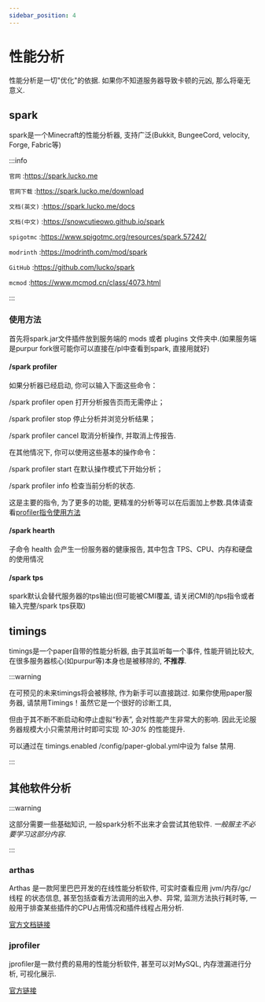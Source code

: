```yaml
---
sidebar_position: 4
---
```


# 性能分析

性能分析是一切"优化"的依据. 如果你不知道服务器导致卡顿的元凶, 那么将毫无意义.

## spark

spark是一个Minecraft的性能分析器, 支持广泛(Bukkit, BungeeCord, velocity, Forge, Fabric等)

:::info

`官网` :https://spark.lucko.me

`官网下载` :https://spark.lucko.me/download

`文档(英文)` :https://spark.lucko.me/docs

`文档(中文)` :https://snowcutieowo.github.io/spark

`spigotmc` :https://www.spigotmc.org/resources/spark.57242/

`modrinth` :https://modrinth.com/mod/spark

`GitHub` :https://github.com/lucko/spark

`mcmod` :https://www.mcmod.cn/class/4073.html

:::

### 使用方法

首先将spark.jar文件插件放到服务端的 mods 或者 plugins 文件夹中.(如果服务端是purpur fork很可能你可以直接在/pl中查看到spark, 直接用就好)

#### /spark profiler

如果分析器已经启动, 你可以输入下面这些命令：

/spark profiler open 打开分析报告页而无需停止；

/spark profiler stop 停止分析并浏览分析结果；

/spark profiler cancel 取消分析操作, 并取消上传报告.

在其他情况下, 你可以使用这些基本的操作命令：

/spark profiler start 在默认操作模式下开始分析；

/spark profiler info 检查当前分析的状态.

这是主要的指令, 为了更多的功能, 更精准的分析等可以在后面加上参数.具体请查看[profiler指令使用方法](https://snowcutieowo.github.io/spark/#/spark.command-usage)

#### /spark hearth

子命令 health 会产生一份服务器的健康报告, 其中包含 TPS、CPU、内存和硬盘的使用情况

#### /spark tps

spark默认会替代服务器的tps输出(但可能被CMI覆盖, 请关闭CMI的/tps指令或者输入完整/spark tps获取)

## timings

timings是一个paper自带的性能分析器, 由于其监听每一个事件, 性能开销比较大, 在很多服务器核心(如purpur等)本身也是被移除的, **不推荐**.

:::warning

在可预见的未来timings将会被移除, 作为新手可以直接跳过. 如果你使用paper服务器, 请禁用Timings！虽然它是一个很好的诊断工具,

但由于其不断不断启动和停止虚拟“秒表”, 会对性能产生非常大的影响. 因此无论服务器规模大小只需禁用计时即可实现 *10-30%* 的性能提升.

可以通过在 timings.enabled /config/paper-global.yml中设为 false 禁用.

:::

## 其他软件分析

:::warning

这部分需要一些基础知识, 一般spark分析不出来才会尝试其他软件. *一般服主不必要学习这部分内容*.

:::

### arthas

Arthas 是一款阿里巴巴开发的在线性能分析软件, 可实时查看应用 jvm/内存/gc/线程 的状态信息, 甚至包括查看方法调用的出入参、异常, 监测方法执行耗时等, 一般用于排查某些插件的CPU占用情况和插件线程占用分析.

[官方文档链接](https://arthas.aliyun.com/doc/)

### jprofiler

jprofiler是一款付费的易用的性能分析软件, 甚至可以对MySQL, 内存泄漏进行分析, 可视化展示.

[官方链接](https://www.ej-technologies.com/products/jprofiler/overview.html)
